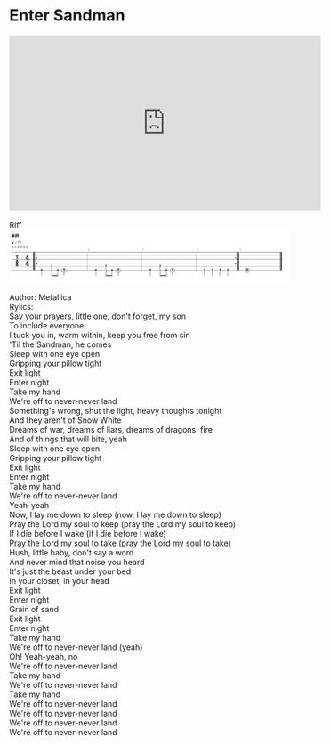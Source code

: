# Enter Sandman

<iframe width="560" height="315" src="https://www.youtube.com/embed/CD-E-LDc384" title="YouTube video player" frameborder="0" allow="accelerometer; autoplay; clipboard-write; encrypted-media; gyroscope; picture-in-picture; web-share" allowfullscreen></iframe>

Riff
![tab](tabs/sandman.png)

Author: Metallica<br>
Rylics:<br>
Say your prayers, little one, don't forget, my son<br>
To include everyone<br>
I tuck you in, warm within, keep you free from sin<br>
'Til the Sandman, he comes<br>
Sleep with one eye open<br>
Gripping your pillow tight<br>
Exit light<br>
Enter night<br>
Take my hand<br>
We're off to never-never land<br>
Something's wrong, shut the light, heavy thoughts tonight<br>
And they aren't of Snow White<br>
Dreams of war, dreams of liars, dreams of dragons' fire<br>
And of things that will bite, yeah<br>
Sleep with one eye open<br>
Gripping your pillow tight<br>
Exit light<br>
Enter night<br>
Take my hand<br>
We're off to never-never land<br>
Yeah-yeah<br>
Now, I lay me down to sleep (now, I lay me down to sleep)<br>
Pray the Lord my soul to keep (pray the Lord my soul to keep)<br>
If I die before I wake (if I die before I wake)<br>
Pray the Lord my soul to take (pray the Lord my soul to take)<br>
Hush, little baby, don't say a word<br>
And never mind that noise you heard<br>
It's just the beast under your bed<br>
In your closet, in your head<br>
Exit light<br>
Enter night<br>
Grain of sand<br>
Exit light<br>
Enter night<br>
Take my hand<br>
We're off to never-never land (yeah)<br>
Oh! Yeah-yeah, no<br>
We're off to never-never land<br>
Take my hand<br>
We're off to never-never land<br>
Take my hand<br>
We're off to never-never land<br>
We're off to never-never land<br>
We're off to never-never land<br>
We're off to never-never land<br>